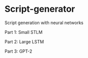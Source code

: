 # Script-generator

Script generation with neural networks

Part 1: Small STLM

Part 2: Large LSTM

Part 3: GPT-2
